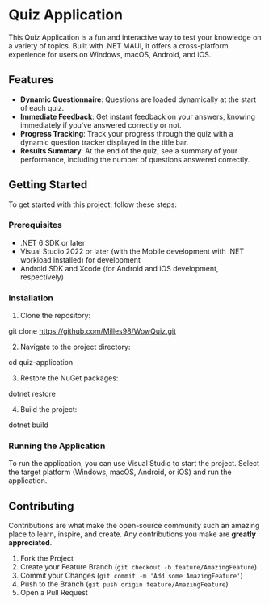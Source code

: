 # Quiz Application

This Quiz Application is a fun and interactive way to test your knowledge on a variety of topics. Built with .NET MAUI, it offers a cross-platform experience for users on Windows, macOS, Android, and iOS.

## Features

- **Dynamic Questionnaire**: Questions are loaded dynamically at the start of each quiz.
- **Immediate Feedback**: Get instant feedback on your answers, knowing immediately if you've answered correctly or not.
- **Progress Tracking**: Track your progress through the quiz with a dynamic question tracker displayed in the title bar.
- **Results Summary**: At the end of the quiz, see a summary of your performance, including the number of questions answered correctly.

## Getting Started

To get started with this project, follow these steps:

### Prerequisites

- .NET 6 SDK or later
- Visual Studio 2022 or later (with the Mobile development with .NET workload installed) for development
- Android SDK and Xcode (for Android and iOS development, respectively)

### Installation

1. Clone the repository:

git clone https://github.com/Milles98/WowQuiz.git

2. Navigate to the project directory:

cd quiz-application

3. Restore the NuGet packages:

dotnet restore

4. Build the project:

dotnet build

### Running the Application

To run the application, you can use Visual Studio to start the project. Select the target platform (Windows, macOS, Android, or iOS) and run the application.

## Contributing

Contributions are what make the open-source community such an amazing place to learn, inspire, and create. Any contributions you make are **greatly appreciated**.

1. Fork the Project
2. Create your Feature Branch (`git checkout -b feature/AmazingFeature`)
3. Commit your Changes (`git commit -m 'Add some AmazingFeature'`)
4. Push to the Branch (`git push origin feature/AmazingFeature`)
5. Open a Pull Request
